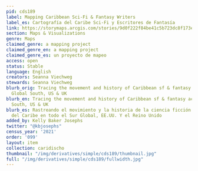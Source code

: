 ```yaml
---
pid: cds189
label: Mapping Caribbean Sci-Fi & Fantasy Writers
label_es: Cartografía del Caribe Sci-Fi y Escritores de Fantasía
link: https://storymaps.arcgis.com/stories/9d0f222f84be41c5b723dc8f173e5751
section: Maps & Visualizations
genre: Maps
claimed_genre: a mapping project
claimed_genre_en: a mapping project
claimed_genre_es: un proyecto de mapeo
access: open
status: Stable
language: English
creators: Seanna Viechweg
stewards: Seanna Viechweg
blurb_orig: Tracing the movement and history of Caribbean sf & fantasy across the
  Global South, US & UK
blurb_en: Tracing the movement and history of Caribbean sf & fantasy across the Global
  South, US & UK
blurb_es: Rastreando el movimiento y la historia de la ciencia ficción y la fantasía
  del Caribe en todo el Sur Global, EE.UU. Y el Reino Unido
added_by: Kelly Baker Josephs
twitter: "@kbjosephs"
census_year: '2021'
order: '099'
layout: item
collection: caridischo
thumbnail: "/img/derivatives/simple/cds189/thumbnail.jpg"
full: "/img/derivatives/simple/cds189/fullwidth.jpg"
---
```

